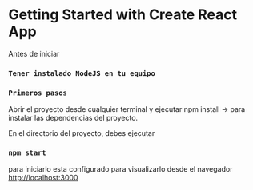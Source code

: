 # Getting Started with Create React App

Antes de iniciar 
### `Tener instalado NodeJS en tu equipo`

### `Primeros pasos`
Abrir el proyecto desde cualquier terminal y ejecutar 
npm install -> para instalar las dependencias del proyecto.

En el directorio del proyecto, debes ejecutar
### `npm start`
para iniciarlo esta configurado para visualizarlo desde el navegador 
[http://localhost:3000](http://localhost:3000) 




